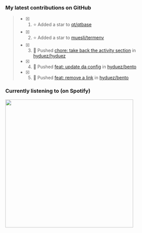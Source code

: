 ### My latest contributions on GitHub
<!--START_SECTION:activity-->
> - [x] 1. ⭐ Added a star to [qt/qtbase](https://github.com/qt/qtbase)
> - [x] 2. ⭐ Added a star to [muesli/termenv](https://github.com/muesli/termenv)
> - [x] 3. 📌 Pushed [chore: take back the activity section](https://github.com/hyduez/hyduez/commit/e4ea3f43c4123744c1faa4a20e861f956c336506) in [hyduez/hyduez](https://github.com/hyduez/hyduez)
> - [x] 4. 📌 Pushed [feat: update da config](https://github.com/hyduez/bento/commit/7309c5949e272d3337985cf64d1868a62cc2da02) in [hyduez/bento](https://github.com/hyduez/bento)
> - [x] 5. 📌 Pushed [feat: remove a link](https://github.com/hyduez/bento/commit/e1e77beb4801bc9228a356b6480c238fbb7e9087) in [hyduez/bento](https://github.com/hyduez/bento)
<!--END_SECTION:activity-->

### Currently listening to (on Spotify)
<img src="https://spotify-hyduez.vercel.app/api/spotify" width="400em">
